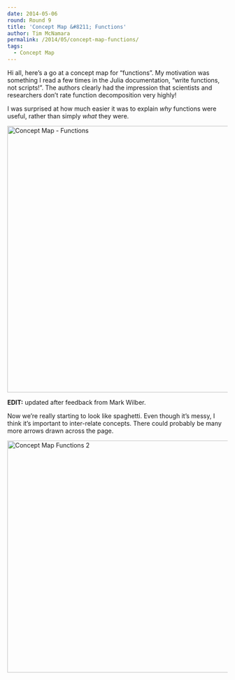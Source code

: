 ```yaml
---
date: 2014-05-06
round: Round 9
title: 'Concept Map &#8211; Functions'
author: Tim McNamara
permalink: /2014/05/concept-map-functions/
tags:
  - Concept Map
---
```

Hi all, here&#8217;s a go at a concept map for &#8220;functions&#8221;. My motivation was something I read a few times in the Julia documentation, &#8220;write functions, not scripts!&#8221;. The authors clearly had the impression that scientists and researchers don&#8217;t rate function decomposition very highly!

I was surprised at how much easier it was to explain *why* functions were useful, rather than simply *what* they were.

[<img class="alignnone size-full wp-image-6956" alt="Concept Map - Functions" src="http://teaching.software-carpentry.org/wp-content/uploads/2014/05/cm-functions-mcnamara.png" width="1024" height="609" />][1]

**EDIT:** updated after feedback from Mark Wilber.

Now we&#8217;re really starting to look like spaghetti. Even though it&#8217;s messy, I think it&#8217;s important to inter-relate concepts. There could probably be many more arrows drawn across the page.

[<img class="alignnone size-large wp-image-6966" alt="Concept Map Functions 2" src="http://teaching.software-carpentry.org/wp-content/uploads/2014/05/cm-functions-mcnamara-2-1024x768.jpg" width="707" height="530" />][2]

 [1]: http://teaching.software-carpentry.org/wp-content/uploads/2014/05/cm-functions-mcnamara.png
 [2]: http://teaching.software-carpentry.org/wp-content/uploads/2014/05/cm-functions-mcnamara-2.jpg
